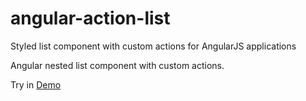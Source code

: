 # angular-action-list
Styled list component with custom actions for AngularJS applications

Angular nested list component with custom actions. 

Try in [Demo](https://ozadev.github.io/angular-action-list/)  
